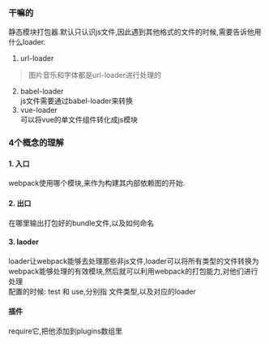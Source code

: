 ### 干嘛的
静态模块打包器.默认只认识js文件,因此遇到其他格式的文件的时候,需要告诉他用什么loader.   
1. url-loader  
> 图片音乐和字体都是url-loader进行处理的

2. babel-loader  
js文件需要通过babel-loader来转换
3. vue-loader  
可以将vue的单文件组件转化成js模块

### 4个概念的理解
#### 1. 入口
webpack使用哪个模块,来作为构建其内部依赖图的开始.
#### 2. 出口
在哪里输出打包好的bundle文件,以及如何命名
#### 3. laoder
loader让webpack能够去处理那些非js文件,loader可以将所有类型的文件转换为webpack能够处理的有效模块,然后就可以利用webpack的打包能力,对他们进行处理   
配置的时候: test 和 use,分别指 文件类型,以及对应的loader  
#### 插件  
require它,把他添加到plugins数组里